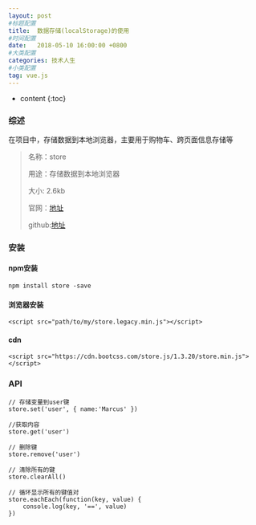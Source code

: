 ```yaml
---
layout: post
#标题配置
title:  数据存储(localStorage)的使用
#时间配置
date:   2018-05-10 16:00:00 +0800
#大类配置
categories: 技术人生
#小类配置
tag: vue.js
---
```


* content
{:toc}


### 综述

在项目中，存储数据到本地浏览器，主要用于购物车、跨页面信息存储等

>名称：store
>
>用途：存储数据到本地浏览器
>
>大小: 2.6kb
>
>官网：[地址](https://github.com/marcuswestin/store.js)
>
>github:[地址](https://github.com/marcuswestin/store.js)

### 安装

#### npm安装
~~~
npm install store -save
~~~

#### 浏览器安装
~~~
<script src="path/to/my/store.legacy.min.js"></script>
~~~

#### cdn

~~~
<script src="https://cdn.bootcss.com/store.js/1.3.20/store.min.js"></script>
~~~

### API

~~~
// 存储变量到user键
store.set('user', { name:'Marcus' })

//获取内容
store.get('user')

// 删除键
store.remove('user')

// 清除所有的键
store.clearAll()

// 循环显示所有的键值对
store.eachEach(function(key, value) {
	console.log(key, '==', value)
})
~~~
